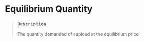 # Equilibrium Quantity

> ### `Description`
>
> The quantity demanded of suploed at the equilibrium price
